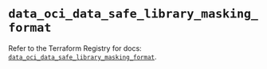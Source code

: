 # `data_oci_data_safe_library_masking_format`

Refer to the Terraform Registry for docs: [`data_oci_data_safe_library_masking_format`](https://registry.terraform.io/providers/oracle/oci/6.18.0/docs/data-sources/data_safe_library_masking_format).
